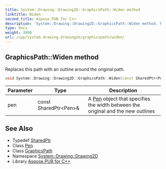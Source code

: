```yaml
---
title: System::Drawing::Drawing2D::GraphicsPath::Widen method
linktitle: Widen
second_title: Aspose.PUB for C++
description: 'System::Drawing::Drawing2D::GraphicsPath::Widen method. Replaces this path with an outline around the original path in C++.'
type: docs
weight: 3800
url: /cpp/system.drawing.drawing2d/graphicspath/widen/
---
```

## GraphicsPath::Widen method


Replaces this path with an outline around the original path.

```cpp
void System::Drawing::Drawing2D::GraphicsPath::Widen(const SharedPtr<Pen> &pen)
```


| Parameter | Type | Description |
| --- | --- | --- |
| pen | const SharedPtr\<Pen\>\& | A [Pen](../../../system.drawing/pen/) object that specifies the width between the original and the new outlines |

## See Also

* Typedef [SharedPtr](../../../system/sharedptr/)
* Class [Pen](../../../system.drawing/pen/)
* Class [GraphicsPath](../)
* Namespace [System::Drawing::Drawing2D](../../)
* Library [Aspose.PUB for C++](../../../)
